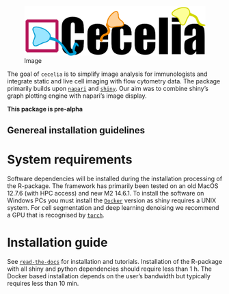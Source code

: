 
<!-- README.md is generated from README.Rmd. Please edit that file -->

<figure>
<img src="./im/cciaLogo.png" alt="Image" />
<figcaption aria-hidden="true">Image</figcaption>
</figure>

<!-- badges: start -->
<!-- badges: end -->

The goal of `cecelia` is to simplify image analysis for immunologists
and integrate static and live cell imaging with flow cytometry data. The
package primarily builds upon [`napari`](https://napari.org) and
[`shiny`](https://shiny.rstudio.com/). Our aim was to combine shiny’s
graph plotting engine with napari’s image display.

**This package is pre-alpha**

## Genereal installation guidelines

# System requirements

Software dependencies will be installed during the installation
processing of the R-package. The framework has primarily been tested on
an old MacOS 12.7.6 (with HPC access) and new M2 14.6.1. To install the
software on Windows PCs you must install the
[`Docker`](https://github.com/schienstockd/ceceliaDocker) version as
shiny requires a UNIX system. For cell segmentation and deep learning
denoising we recommend a GPU that is recognised by
[`torch`](https://pytorch.org/get-started/locally/).

# Installation guide

See
[`read-the-docs`](https://cecelia.readthedocs.io/en/latest/index.html)
for installation and tutorials. Installation of the R-package with all
shiny and python dependencies should require less than 1 h. The Docker
based installation depends on the user’s bandwidth but typically
requires less than 10 min.
